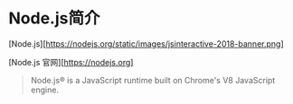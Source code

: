 # Node.js简介

[Node.js][https://nodejs.org/static/images/jsinteractive-2018-banner.png]

[Node.js 官网][https://nodejs.org]
> Node.js® is a JavaScript runtime built on Chrome's V8 JavaScript engine.